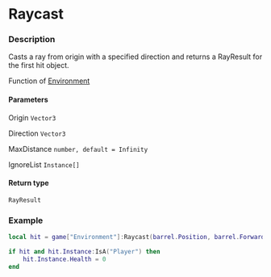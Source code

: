# Raycast

### Description

Casts a ray from origin with a specified direction and returns a RayResult for the first hit object.

Function of [Environment](/classes/Environment/)

#### Parameters

Origin `Vector3`

Direction `Vector3`

MaxDistance `number, default = Infinity`

IgnoreList `Instance[]`

#### Return type

`RayResult`

### Example

```lua
local hit = game["Environment"]:Raycast(barrel.Position, barrel.Forward)

if hit and hit.Instance:IsA("Player") then
    hit.Instance.Health = 0
end
```
